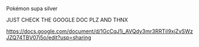 Pokémon supa silver

JUST CHECK THE GOOGLE DOC PLZ AND THNX

https://docs.google.com/document/d/1GcCqJ1i_AVQdy3mr3RRTiI9xjZvSWzJZQ74TBV07j5o/edit?usp=sharing
